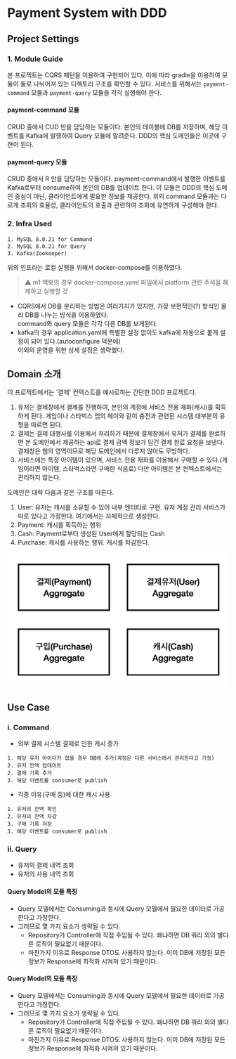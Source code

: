 # Payment System with DDD

## Project Settings

### 1. Module Guide

본 프로젝트는 CQRS 패턴을 이용하여 구현되어 있다. 이에 따라 gradle을 이용하여 모듈이 둘로 나뉘어져 있는 디렉토리 구조를 확인할 수 있다. 서비스를 위해서는 `payment-command` 모듈과 `payment-query` 모듈을 각각 실행해야 한다.

#### payment-command 모듈

CRUD 중에서 CUD 만을 담당하는 모듈이다. 본인의 테이블에 DB를 저장하며, 해당 이벤트를 Kafka에 발행하여 Query 모듈에 알려준다. DDD의 핵심 도메인들은 이곳에 구현이 된다.

#### payment-query 모듈

CRUD 중에서 R 만을 담당하는 모듈이다. payment-command에서 발행한 이벤트를 Kafka로부터 consume하여 본인의 DB를 업데이트 한다. 이 모듈은 DDD의 핵심 도메인 중심이 아닌, 클라이언트에게 필요한 정보를 제공한다. 위의 command
모듈과는 다르게 조회의 효율성, 클라이언트의 호출과 관련하여 조회에 유연하게 구성해야 한다.

### 2. Infra Used

```
1. MySQL 8.0.21 for Command
2. MySQL 8.0.21 for Query
3. Kafka(Zookeeper)
```

위의 인프라는 로컬 실행을 위해서 docker-compose를 이용하였다.

> :warning: m1 맥북의 경우 docker-compose.yaml 파일에서 platform 관련 주석을 해제하고 실행할 것

- CQRS에서 DB를 분리하는 방법은 여러가지가 있지만, 가장 보편적인(?) 방식인 물리 DB를 나누는 방식을 이용하였다.  
  command와 query 모듈은 각각 다른 DB를 보게된다.
- kafka의 경우 application.yaml에 특별한 설정 없이도 kafka에 자동으로 붙게 설정이 되어 있다.(autoconfigure 덕분에)  
  이외의 운영을 위한 상세 설정은 생략했다.

## Domain 소개

이 프로젝트에서는 '결제' 컨텍스트를 예시로하는 간단한 DDD 프로젝트다.

1. 유저는 결제창에서 결제를 진행하여, 본인의 계정에 서비스 전용 재화(캐시)를 획득하게 된다. 게임이나 스타벅스 앱의 페이와 같이 충전과 관련된 시스템 대부분의 유형을 따르면 된다.
2. 결제는 결제 대행사를 이용해서 처리하기 때문에 결제창에서 유저가 결제를 완료하면 본 도메인에서 제공하는 api로 결제 금액 정보가 담긴 결제 완료 요청을 보낸다. 결제창은 웹의 영역이므로 해당 도메인에서 다루지 않아도 무방하다.
3. 서비스에는 특정 아이템이 있으며, 서비스 전용 재화를 이용해서 구매할 수 있다.(게임이라면 아이템, 스타벅스라면 구매한 식음료) 다만 아이템은 본 컨텍스트에서는 관리하지 않는다.

도메인은 대략 다음과 같은 구조를 따른다.

1. User: 유저는 캐시를 소유할 수 있어 내부 엔터티로 구현. 유저 계정 관리 서비스가 따로 있다고 가정한다. 여기에서는 자체적으로 생성한다.
2. Payment: 캐시를 획득하는 행위
3. Cash: Payment로부터 생성된 User에게 할당되는 Cash
4. Purchase: 캐시를 사용하는 행위. 캐시를 차감한다.

![img_1.png](img_1.png)

## Use Case

### i. Command

- 외부 결제 시스템 결제로 인한 캐시 증가

```
1. 해당 유저 아이디가 없을 경우 DB에 추가(계정은 다른 서비스에서 관리한다고 가정)
2. 유저 잔액 업데이트
2. 결제 기록 추가
3. 해당 이벤트를 consumer로 publish
```

- 각종 이유(구매 등)에 대한 캐시 사용

```
1. 유저의 잔액 확인
2. 유저의 잔액 차감
3. 구매 기록 저장
3. 해당 이벤트를 consumer로 publish
```

### ii. Query

- 유저의 결제 내역 조회
- 유저의 사용 내역 조회

#### Query Model의 모듈 특징

- Query 모델에서는 Consuming과 동시에 Query 모델에서 필요한 데이터로 가공한다고 가정한다.
- 그러므로 몇 가지 요소가 생략될 수 있다.
    - Repository가 Controller에 직접 주입될 수 있다. 왜냐하면 DB 쿼리 외의 별다른 로직이 필요없기 때문이다.
    - 마찬가지 이유로 Response DTO도 사용하지 않는다. 이미 DB에 저장된 모든 정보가 Response에 최적화 시켜져 있기 때문이다.

#### Query Model의 모듈 특징

- Query 모델에서는 Consuming과 동시에 Query 모델에서 필요한 데이터로 가공한다고 가정한다.
- 그러므로 몇 가지 요소가 생략될 수 있다.
    - Repository가 Controller에 직접 주입될 수 있다. 왜냐하면 DB 쿼리 외의 별다른 로직이 필요없기 때문이다.
    - 마찬가지 이유로 Response DTO도 사용하지 않는다. 이미 DB에 저장된 모든 정보가 Response에 최적화 시켜져 있기 때문이다.
















